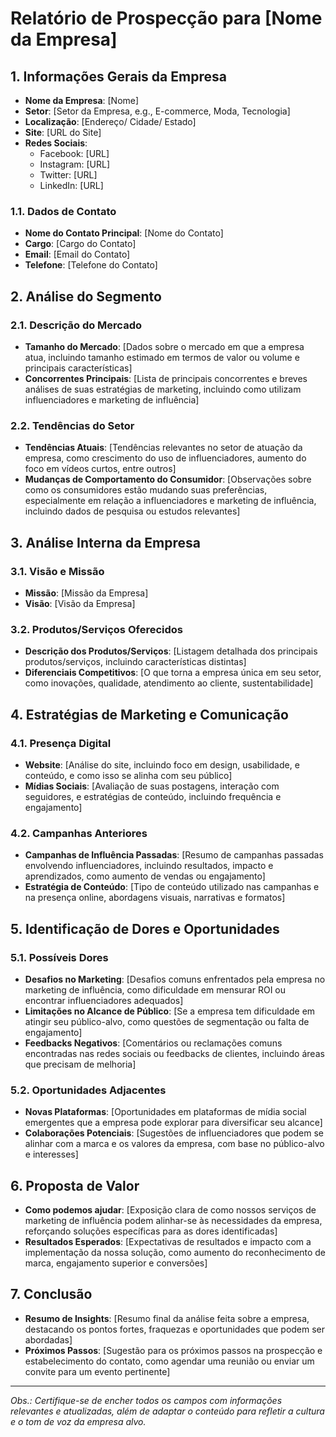 # Relatório de Prospecção para [Nome da Empresa]

## 1. Informações Gerais da Empresa
- **Nome da Empresa**: [Nome]
- **Setor**: [Setor da Empresa, e.g., E-commerce, Moda, Tecnologia]
- **Localização**: [Endereço/ Cidade/ Estado]
- **Site**: [URL do Site]
- **Redes Sociais**: 
  - Facebook: [URL]
  - Instagram: [URL]
  - Twitter: [URL]
  - LinkedIn: [URL]

### 1.1. Dados de Contato
- **Nome do Contato Principal**: [Nome do Contato]
- **Cargo**: [Cargo do Contato]
- **Email**: [Email do Contato]
- **Telefone**: [Telefone do Contato]

## 2. Análise do Segmento
### 2.1. Descrição do Mercado
- **Tamanho do Mercado**: [Dados sobre o mercado em que a empresa atua, incluindo tamanho estimado em termos de valor ou volume e principais características]
- **Concorrentes Principais**: [Lista de principais concorrentes e breves análises de suas estratégias de marketing, incluindo como utilizam influenciadores e marketing de influência]

### 2.2. Tendências do Setor
- **Tendências Atuais**: [Tendências relevantes no setor de atuação da empresa, como crescimento do uso de influenciadores, aumento do foco em vídeos curtos, entre outros]
- **Mudanças de Comportamento do Consumidor**: [Observações sobre como os consumidores estão mudando suas preferências, especialmente em relação a influenciadores e marketing de influência, incluindo dados de pesquisa ou estudos relevantes]

## 3. Análise Interna da Empresa
### 3.1. Visão e Missão
- **Missão**: [Missão da Empresa]
- **Visão**: [Visão da Empresa]

### 3.2. Produtos/Serviços Oferecidos
- **Descrição dos Produtos/Serviços**: [Listagem detalhada dos principais produtos/serviços, incluindo características distintas]
- **Diferenciais Competitivos**: [O que torna a empresa única em seu setor, como inovações, qualidade, atendimento ao cliente, sustentabilidade]

## 4. Estratégias de Marketing e Comunicação
### 4.1. Presença Digital
- **Website**: [Análise do site, incluindo foco em design, usabilidade, e conteúdo, e como isso se alinha com seu público]
- **Mídias Sociais**: [Avaliação de suas postagens, interação com seguidores, e estratégias de conteúdo, incluindo frequência e engajamento]

### 4.2. Campanhas Anteriores
- **Campanhas de Influência Passadas**: [Resumo de campanhas passadas envolvendo influenciadores, incluindo resultados, impacto e aprendizados, como aumento de vendas ou engajamento]
- **Estratégia de Conteúdo**: [Tipo de conteúdo utilizado nas campanhas e na presença online, abordagens visuais, narrativas e formatos]

## 5. Identificação de Dores e Oportunidades
### 5.1. Possíveis Dores
- **Desafios no Marketing**: [Desafios comuns enfrentados pela empresa no marketing de influência, como dificuldade em mensurar ROI ou encontrar influenciadores adequados]
- **Limitações no Alcance de Público**: [Se a empresa tem dificuldade em atingir seu público-alvo, como questões de segmentação ou falta de engajamento]
- **Feedbacks Negativos**: [Comentários ou reclamações comuns encontradas nas redes sociais ou feedbacks de clientes, incluindo áreas que precisam de melhoria]

### 5.2. Oportunidades Adjacentes
- **Novas Plataformas**: [Oportunidades em plataformas de mídia social emergentes que a empresa pode explorar para diversificar seu alcance]
- **Colaborações Potenciais**: [Sugestões de influenciadores que podem se alinhar com a marca e os valores da empresa, com base no público-alvo e interesses]

## 6. Proposta de Valor
- **Como podemos ajudar**: [Exposição clara de como nossos serviços de marketing de influência podem alinhar-se às necessidades da empresa, reforçando soluções específicas para as dores identificadas]
- **Resultados Esperados**: [Expectativas de resultados e impacto com a implementação da nossa solução, como aumento do reconhecimento de marca, engajamento superior e conversões]

## 7. Conclusão
- **Resumo de Insights**: [Resumo final da análise feita sobre a empresa, destacando os pontos fortes, fraquezas e oportunidades que podem ser abordadas]
- **Próximos Passos**: [Sugestão para os próximos passos na prospecção e estabelecimento do contato, como agendar uma reunião ou enviar um convite para um evento pertinente]

---

*Obs.: Certifique-se de encher todos os campos com informações relevantes e atualizadas, além de adaptar o conteúdo para refletir a cultura e o tom de voz da empresa alvo.*